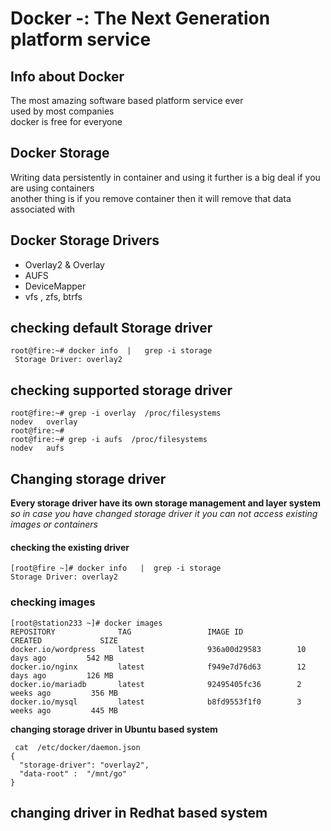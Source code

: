 # Docker -: The Next Generation platform service 
##  Info about Docker
The most amazing software based platform service ever <br/>
used by most companies <br/>
docker is free for everyone  <br/>

## Docker Storage 
Writing data persistently in container and using it further is a big deal if you are using containers  <br/>
another thing is if you remove container then it will remove that data associated with <br/>


## Docker Storage Drivers 
<ul>
 <li> Overlay2 & Overlay  </li>
 <li> AUFS   </li>
 <li> DeviceMapper  </li>
 <li> vfs , zfs, btrfs   </li>
</ul>

## checking default Storage driver 
```
root@fire:~# docker info  |   grep -i storage
 Storage Driver: overlay2
```

## checking supported storage driver

```
root@fire:~# grep -i overlay  /proc/filesystems 
nodev	overlay
root@fire:~# 
root@fire:~# grep -i aufs  /proc/filesystems 
nodev	aufs

```

## Changing  storage driver 

<b> Every storage driver have its own storage management and layer system </b>  <br/>
<i> so in case you have changed storage driver it you can not access existing images or containers </i>

<h4> checking the existing driver  </h4>

```
[root@fire ~]# docker info   |  grep -i storage
Storage Driver: overlay2

```

<h3> checking images  </h3>

```
[root@station233 ~]# docker images
REPOSITORY              TAG                 IMAGE ID            CREATED             SIZE
docker.io/wordpress     latest              936a00d29583        10 days ago         542 MB
docker.io/nginx         latest              f949e7d76d63        12 days ago         126 MB
docker.io/mariadb       latest              92495405fc36        2 weeks ago         356 MB
docker.io/mysql         latest              b8fd9553f1f0        3 weeks ago         445 MB

```

<b> changing storage driver in Ubuntu based system  </b>

```
 cat  /etc/docker/daemon.json 
{
  "storage-driver": "overlay2",
  "data-root" :  "/mnt/go"
}

```
<h2>  changing driver in Redhat based system  </h2>
